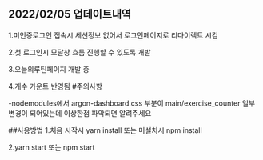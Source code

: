 
## 2022/02/05 업데이트내역
1.미인증로그인 접속시 세션정보 없어서 로그인페이지로 리다이렉트 시킴

2.첫 로그인시 모달창 흐름 진행할 수 있도록 개발

3.오늘의루틴페이지 개발 중

4.개수 카운트 반영됨
#주의사항

-nodemodules에서 argon-dashboard.css 부분이 main/exercise_counter 일부 변경이 되어있는데 이상한점 파악되면 알려주세요


##사용방법
1.처음 시작시 yarn install 또는 미설치시 npm install

2.yarn start 또는 npm start